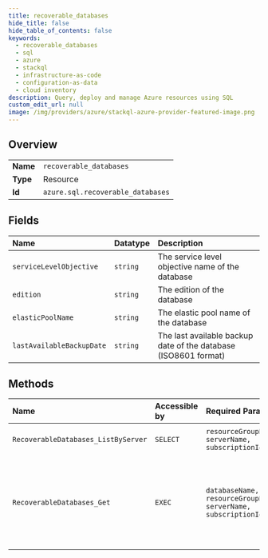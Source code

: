 ```yaml
---
title: recoverable_databases
hide_title: false
hide_table_of_contents: false
keywords:
  - recoverable_databases
  - sql
  - azure    
  - stackql
  - infrastructure-as-code
  - configuration-as-data
  - cloud inventory
description: Query, deploy and manage Azure resources using SQL
custom_edit_url: null
image: /img/providers/azure/stackql-azure-provider-featured-image.png
---
```

  
    

## Overview
<table><tbody>
<tr><td><b>Name</b></td><td><code>recoverable_databases</code></td></tr>
<tr><td><b>Type</b></td><td>Resource</td></tr>
<tr><td><b>Id</b></td><td><code>azure.sql.recoverable_databases</code></td></tr>
</tbody></table>

## Fields
| Name | Datatype | Description |
|:-----|:---------|:------------|
| `serviceLevelObjective` | `string` | The service level objective name of the database |
| `edition` | `string` | The edition of the database |
| `elasticPoolName` | `string` | The elastic pool name of the database |
| `lastAvailableBackupDate` | `string` | The last available backup date of the database (ISO8601 format) |
## Methods
| Name | Accessible by | Required Params | Description |
|:-----|:--------------|:----------------|:------------|
| `RecoverableDatabases_ListByServer` | `SELECT` | `resourceGroupName, serverName, subscriptionId` | Gets a list of recoverable databases |
| `RecoverableDatabases_Get` | `EXEC` | `databaseName, resourceGroupName, serverName, subscriptionId` | Gets a recoverable database, which is a resource representing a database's geo backup |
